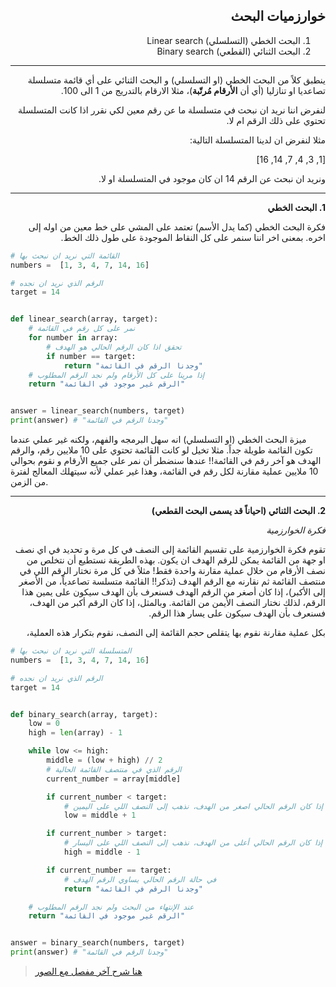 <div dir="rtl" lang="ar">

## خوارزميات البحث

1. البحث الخطي (التسلسلي) Linear search
2. البحث الثنائي (القطعي)  Binary search


<hr>

ينطبق كلاً من البحث الخطي (او التسلسلي) و البحث الثنائي على أي قائمة
 متسلسلة تصاعديا او تنازليا (أي أن **الأرقام مُرتّبة**)، مثلا الارقام بالتدريج من 1 الى 100.

لنفرض اننا نريد ان نبحث في متسلسلة ما عن رقم معين لكي نقرر اذا كانت المتسلسلة تحتوي على ذلك الرقم ام لا.

مثلا  لنفرض ان لدينا المتسلسلة التالية:

[1, 3, 4, 7, 14, 16]

ونريد ان نبحث عن الرقم 14 ان كان موجود في المتسلسلة او لا.


<hr>

**1. البحث الخطي**

فكرة البحث الخطي (كما يدل الأسم) تعتمد على المشي على خط معين من اوله إلى اخره. بمعنى اخر اننا سنمر على كل النقاط الموجودة على طول ذلك الخط.

</div>

```python
# القائمة التي نريد ان نبحث بها
numbers =  [1, 3, 4, 7, 14, 16]

# الرقم الذي نريد ان نجده
target = 14


def linear_search(array, target):
	# نمر على كل رقم في القائمة
	for number in array:
		# تحقق اذا كان الرقم الحالي هو الهدف
		if number == target:
			return "وجدنا الرقم في القائمة"
	# إذا مرينا على كل الأرقام ولم نجد الرقم المطلوب
	return "الرقم غير موجود في القائمة"


answer = linear_search(numbers, target)
print(answer) # "وجدنا الرقم في القائمة"
```

ميزة البحث الخطي (او التسلسلي) انه سهل البرمجه والفهم، ولكنه غير عملي عندما تكون القائمة طويلة جداً. مثلا تخيل لو كانت القائمة تحتوي على 10 ملايين رقم، والرقم الهدف هو آخر رقم في القائمة!! عندها سنضطر أن نمر على جميع الأرقام و نقوم بحوالي 10 ملايين عملية مقارنة لكل رقم في القائمة، وهذا غير عملي لأنه سيتهلك المعالج لفترة من الزمن.

<div dir="rtl" lang="ar">

<hr>

**2. البحث الثنائي (احياناً قد يسمى البحث القطعي)**


_فكرة الخوارزمية_

تقوم فكرة الخوارزمية على تقسيم القائمة إلى النصف في كل  مرة و تحديد في اي نصف  او جهة من القائمة يمكن للرقم الهدف ان يكون. بهذه الطريقة نستطيع أن نتخلص من نصف الأرقام من خلال عملية مقارنة واحدة فقط! مثلاً في كل مرة نختار الرقم اللي في منتصف القائمة ثم نقارنه مع الرقم الهدف (تذكر!! القائمة متسلسة تصاعدياً، من الأصغر إلى الأكبر)، إذا كان أصغر من الرقم الهدف فسنعرف بأن الهدف سيكون على يمين هذا الرقم، لذلك نختار النصف الأيمن من القائمة. وبالمثل، إذا كان الرقم أكبر من الهدف، فسنعرف بأن الهدف سيكون على يسار هذا الرقم.

بكل عملية مقارنة نقوم بها يتقلص حجم القائمة إلى النصف، نقوم بتكرار هذه العملية، 

</div>

```python
# المتسلسلة التي نريد ان نبحث بها
numbers =  [1, 3, 4, 7, 14, 16]

# الرقم الذي نريد ان نجده
target = 14


def binary_search(array, target):
	low = 0
	high = len(array) - 1

	while low <= high:
		middle = (low + high) // 2
		# الرقم الذي في منتصف القائمة الحالية
		current_number = array[middle]

		if current_number < target:
			# إذا كان الرقم الحالي اصغر من الهدف، نذهب إلى النصف اللي على اليمين
			low = middle + 1

		if current_number > target:
			# إذا كان الرقم الحالي أعلى من الهدف، نذهب إلى النصف اللي على اليسار
			high = middle - 1

		if current_number == target:
			# في حالة الرقم الحالي يساوي الرقم الهدف
			return "وجدنا الرقم في القائمة"

	# عند الإنتهاء من البحث ولم نجد الرقم المطلوب
	return "الرقم غير موجود في القائمة"


answer = binary_search(numbers, target)
print(answer) # "وجدنا الرقم في القائمة"
```

> [هنا شرح آخر مفصل مع الصور](https://www.oolom.com/849/%D8%AE%D9%88%D8%A7%D8%B1%D8%B2%D9%85%D9%8A%D8%A9-%D8%A7%D9%84%D8%A8%D8%AD%D8%AB-%D8%A7%D9%84%D8%AB%D9%86%D8%A7%D8%A6%D9%8A-binary-search-algorithm/)
